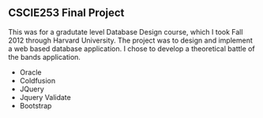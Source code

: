 ## CSCIE253 Final Project

This was for a gradutate level Database Design course, which I took Fall 2012 through Harvard University.
The project was to design and implement a web based database application. I chose to develop a theoretical battle of the bands application.

- Oracle
- Coldfusion
- JQuery
- Jquery Validate
- Bootstrap
